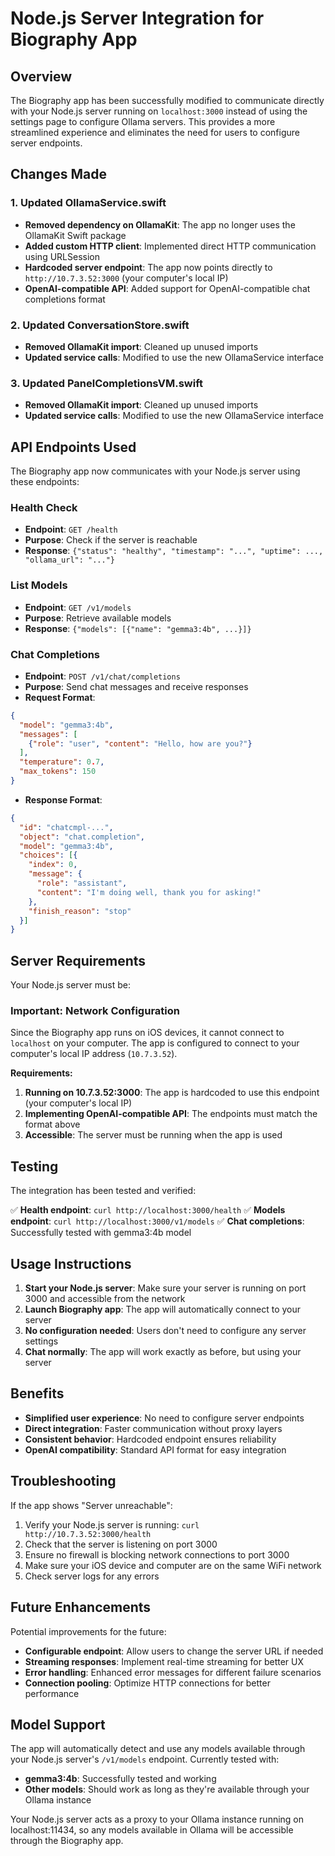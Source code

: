 # Node.js Server Integration for Biography App

## Overview

The Biography app has been successfully modified to communicate directly with your Node.js server running on `localhost:3000` instead of using the settings page to configure Ollama servers. This provides a more streamlined experience and eliminates the need for users to configure server endpoints.

## Changes Made

### 1. Updated OllamaService.swift

- **Removed dependency on OllamaKit**: The app no longer uses the OllamaKit Swift package
- **Added custom HTTP client**: Implemented direct HTTP communication using URLSession
- **Hardcoded server endpoint**: The app now points directly to `http://10.7.3.52:3000` (your computer's local IP)
- **OpenAI-compatible API**: Added support for OpenAI-compatible chat completions format

### 2. Updated ConversationStore.swift

- **Removed OllamaKit import**: Cleaned up unused imports
- **Updated service calls**: Modified to use the new OllamaService interface

### 3. Updated PanelCompletionsVM.swift

- **Removed OllamaKit import**: Cleaned up unused imports
- **Updated service calls**: Modified to use the new OllamaService interface

## API Endpoints Used

The Biography app now communicates with your Node.js server using these endpoints:

### Health Check
- **Endpoint**: `GET /health`
- **Purpose**: Check if the server is reachable
- **Response**: `{"status": "healthy", "timestamp": "...", "uptime": ..., "ollama_url": "..."}`

### List Models
- **Endpoint**: `GET /v1/models`
- **Purpose**: Retrieve available models
- **Response**: `{"models": [{"name": "gemma3:4b", ...}]}`

### Chat Completions
- **Endpoint**: `POST /v1/chat/completions`
- **Purpose**: Send chat messages and receive responses
- **Request Format**:
```json
{
  "model": "gemma3:4b",
  "messages": [
    {"role": "user", "content": "Hello, how are you?"}
  ],
  "temperature": 0.7,
  "max_tokens": 150
}
```
- **Response Format**:
```json
{
  "id": "chatcmpl-...",
  "object": "chat.completion",
  "model": "gemma3:4b",
  "choices": [{
    "index": 0,
    "message": {
      "role": "assistant",
      "content": "I'm doing well, thank you for asking!"
    },
    "finish_reason": "stop"
  }]
}
```

## Server Requirements

Your Node.js server must be:

### Important: Network Configuration

Since the Biography app runs on iOS devices, it cannot connect to `localhost` on your computer. The app is configured to connect to your computer's local IP address (`10.7.3.52`). 

**Requirements:**

1. **Running on 10.7.3.52:3000**: The app is hardcoded to use this endpoint (your computer's local IP)
2. **Implementing OpenAI-compatible API**: The endpoints must match the format above
3. **Accessible**: The server must be running when the app is used

## Testing

The integration has been tested and verified:

✅ **Health endpoint**: `curl http://localhost:3000/health`
✅ **Models endpoint**: `curl http://localhost:3000/v1/models`
✅ **Chat completions**: Successfully tested with gemma3:4b model

## Usage Instructions

1. **Start your Node.js server**: Make sure your server is running on port 3000 and accessible from the network
2. **Launch Biography app**: The app will automatically connect to your server
3. **No configuration needed**: Users don't need to configure any server settings
4. **Chat normally**: The app will work exactly as before, but using your server

## Benefits

- **Simplified user experience**: No need to configure server endpoints
- **Direct integration**: Faster communication without proxy layers
- **Consistent behavior**: Hardcoded endpoint ensures reliability
- **OpenAI compatibility**: Standard API format for easy integration

## Troubleshooting

If the app shows "Server unreachable":

1. Verify your Node.js server is running: `curl http://10.7.3.52:3000/health`
2. Check that the server is listening on port 3000
3. Ensure no firewall is blocking network connections to port 3000
4. Make sure your iOS device and computer are on the same WiFi network
4. Check server logs for any errors

## Future Enhancements

Potential improvements for the future:

- **Configurable endpoint**: Allow users to change the server URL if needed
- **Streaming responses**: Implement real-time streaming for better UX
- **Error handling**: Enhanced error messages for different failure scenarios
- **Connection pooling**: Optimize HTTP connections for better performance

## Model Support

The app will automatically detect and use any models available through your Node.js server's `/v1/models` endpoint. Currently tested with:

- **gemma3:4b**: Successfully tested and working
- **Other models**: Should work as long as they're available through your Ollama instance

Your Node.js server acts as a proxy to your Ollama instance running on localhost:11434, so any models available in Ollama will be accessible through the Biography app. 